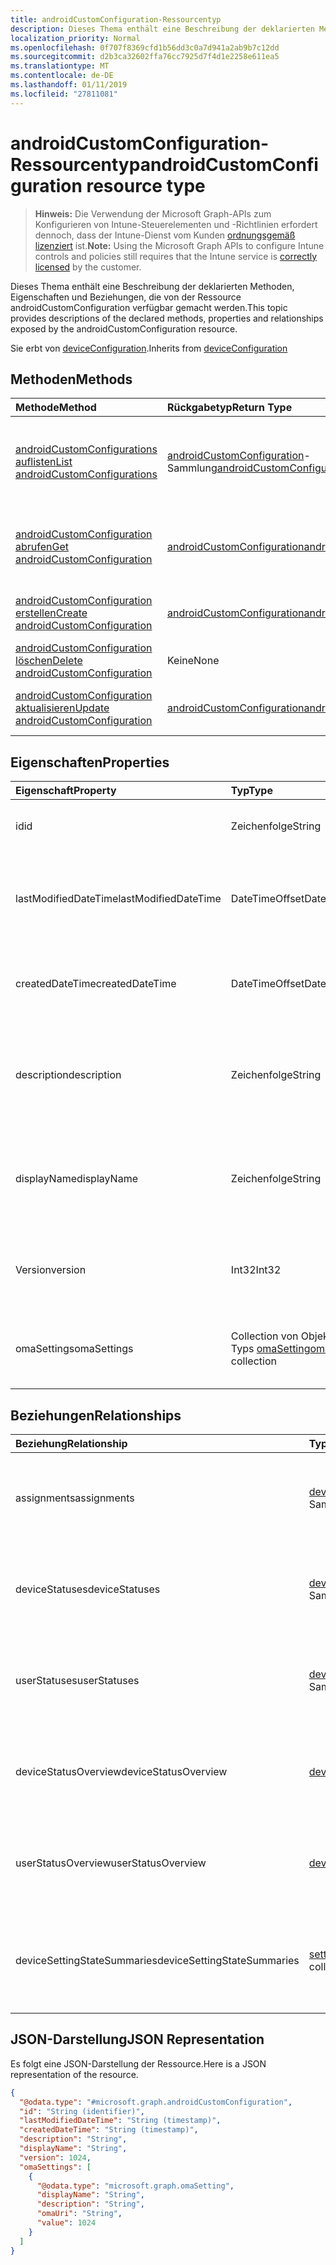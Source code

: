 ```yaml
---
title: androidCustomConfiguration-Ressourcentyp
description: Dieses Thema enthält eine Beschreibung der deklarierten Methoden, Eigenschaften und Beziehungen, die von der Ressource androidCustomConfiguration verfügbar gemacht werden.
localization_priority: Normal
ms.openlocfilehash: 0f707f8369cfd1b56dd3c0a7d941a2ab9b7c12dd
ms.sourcegitcommit: d2b3ca32602ffa76cc7925d7f4d1e2258e611ea5
ms.translationtype: MT
ms.contentlocale: de-DE
ms.lasthandoff: 01/11/2019
ms.locfileid: "27811081"
---
```

# <a name="androidcustomconfiguration-resource-type"></a><span data-ttu-id="53eda-103">androidCustomConfiguration-Ressourcentyp</span><span class="sxs-lookup"><span data-stu-id="53eda-103">androidCustomConfiguration resource type</span></span>

> <span data-ttu-id="53eda-104">**Hinweis:** Die Verwendung der Microsoft Graph-APIs zum Konfigurieren von Intune-Steuerelementen und -Richtlinien erfordert dennoch, dass der Intune-Dienst vom Kunden [ordnungsgemäß lizenziert](https://go.microsoft.com/fwlink/?linkid=839381) ist.</span><span class="sxs-lookup"><span data-stu-id="53eda-104">**Note:** Using the Microsoft Graph APIs to configure Intune controls and policies still requires that the Intune service is [correctly licensed](https://go.microsoft.com/fwlink/?linkid=839381) by the customer.</span></span>

<span data-ttu-id="53eda-105">Dieses Thema enthält eine Beschreibung der deklarierten Methoden, Eigenschaften und Beziehungen, die von der Ressource androidCustomConfiguration verfügbar gemacht werden.</span><span class="sxs-lookup"><span data-stu-id="53eda-105">This topic provides descriptions of the declared methods, properties and relationships exposed by the androidCustomConfiguration resource.</span></span>

<span data-ttu-id="53eda-106">Sie erbt von [deviceConfiguration](../resources/intune-deviceconfig-deviceconfiguration.md).</span><span class="sxs-lookup"><span data-stu-id="53eda-106">Inherits from [deviceConfiguration](../resources/intune-deviceconfig-deviceconfiguration.md)</span></span>

## <a name="methods"></a><span data-ttu-id="53eda-107">Methoden</span><span class="sxs-lookup"><span data-stu-id="53eda-107">Methods</span></span>
|<span data-ttu-id="53eda-108">Methode</span><span class="sxs-lookup"><span data-stu-id="53eda-108">Method</span></span>|<span data-ttu-id="53eda-109">Rückgabetyp</span><span class="sxs-lookup"><span data-stu-id="53eda-109">Return Type</span></span>|<span data-ttu-id="53eda-110">Beschreibung</span><span class="sxs-lookup"><span data-stu-id="53eda-110">Description</span></span>|
|:---|:---|:---|
|[<span data-ttu-id="53eda-111">androidCustomConfigurations auflisten</span><span class="sxs-lookup"><span data-stu-id="53eda-111">List androidCustomConfigurations</span></span>](../api/intune-deviceconfig-androidcustomconfiguration-list.md)|<span data-ttu-id="53eda-112">[androidCustomConfiguration](../resources/intune-deviceconfig-androidcustomconfiguration.md)-Sammlung</span><span class="sxs-lookup"><span data-stu-id="53eda-112">[androidCustomConfiguration](../resources/intune-deviceconfig-androidcustomconfiguration.md) collection</span></span>|<span data-ttu-id="53eda-113">Auflisten von Eigenschaften und Beziehungen der [androidCustomConfiguration](../resources/intune-deviceconfig-androidcustomconfiguration.md)-Objekte.</span><span class="sxs-lookup"><span data-stu-id="53eda-113">List properties and relationships of the [androidCustomConfiguration](../resources/intune-deviceconfig-androidcustomconfiguration.md) objects.</span></span>|
|[<span data-ttu-id="53eda-114">androidCustomConfiguration abrufen</span><span class="sxs-lookup"><span data-stu-id="53eda-114">Get androidCustomConfiguration</span></span>](../api/intune-deviceconfig-androidcustomconfiguration-get.md)|[<span data-ttu-id="53eda-115">androidCustomConfiguration</span><span class="sxs-lookup"><span data-stu-id="53eda-115">androidCustomConfiguration</span></span>](../resources/intune-deviceconfig-androidcustomconfiguration.md)|<span data-ttu-id="53eda-116">Lesen von Eigenschaften und Beziehungen des [androidCustomConfiguration](../resources/intune-deviceconfig-androidcustomconfiguration.md)-Objekts.</span><span class="sxs-lookup"><span data-stu-id="53eda-116">Read properties and relationships of the [androidCustomConfiguration](../resources/intune-deviceconfig-androidcustomconfiguration.md) object.</span></span>|
|[<span data-ttu-id="53eda-117">androidCustomConfiguration erstellen</span><span class="sxs-lookup"><span data-stu-id="53eda-117">Create androidCustomConfiguration</span></span>](../api/intune-deviceconfig-androidcustomconfiguration-create.md)|[<span data-ttu-id="53eda-118">androidCustomConfiguration</span><span class="sxs-lookup"><span data-stu-id="53eda-118">androidCustomConfiguration</span></span>](../resources/intune-deviceconfig-androidcustomconfiguration.md)|<span data-ttu-id="53eda-119">Erstellen eines neuen [androidCustomConfiguration](../resources/intune-deviceconfig-androidcustomconfiguration.md)-Objekts.</span><span class="sxs-lookup"><span data-stu-id="53eda-119">Create a new [androidCustomConfiguration](../resources/intune-deviceconfig-androidcustomconfiguration.md) object.</span></span>|
|[<span data-ttu-id="53eda-120">androidCustomConfiguration löschen</span><span class="sxs-lookup"><span data-stu-id="53eda-120">Delete androidCustomConfiguration</span></span>](../api/intune-deviceconfig-androidcustomconfiguration-delete.md)|<span data-ttu-id="53eda-121">Keine</span><span class="sxs-lookup"><span data-stu-id="53eda-121">None</span></span>|<span data-ttu-id="53eda-122">Löscht eine [androidCustomConfiguration](../resources/intune-deviceconfig-androidcustomconfiguration.md).</span><span class="sxs-lookup"><span data-stu-id="53eda-122">Deletes a [androidCustomConfiguration](../resources/intune-deviceconfig-androidcustomconfiguration.md).</span></span>|
|[<span data-ttu-id="53eda-123">androidCustomConfiguration aktualisieren</span><span class="sxs-lookup"><span data-stu-id="53eda-123">Update androidCustomConfiguration</span></span>](../api/intune-deviceconfig-androidcustomconfiguration-update.md)|[<span data-ttu-id="53eda-124">androidCustomConfiguration</span><span class="sxs-lookup"><span data-stu-id="53eda-124">androidCustomConfiguration</span></span>](../resources/intune-deviceconfig-androidcustomconfiguration.md)|<span data-ttu-id="53eda-125">Aktualisieren der Eigenschaften eines [androidCustomConfiguration](../resources/intune-deviceconfig-androidcustomconfiguration.md)-Objekts.</span><span class="sxs-lookup"><span data-stu-id="53eda-125">Update the properties of a [androidCustomConfiguration](../resources/intune-deviceconfig-androidcustomconfiguration.md) object.</span></span>|

## <a name="properties"></a><span data-ttu-id="53eda-126">Eigenschaften</span><span class="sxs-lookup"><span data-stu-id="53eda-126">Properties</span></span>
|<span data-ttu-id="53eda-127">Eigenschaft</span><span class="sxs-lookup"><span data-stu-id="53eda-127">Property</span></span>|<span data-ttu-id="53eda-128">Typ</span><span class="sxs-lookup"><span data-stu-id="53eda-128">Type</span></span>|<span data-ttu-id="53eda-129">Beschreibung</span><span class="sxs-lookup"><span data-stu-id="53eda-129">Description</span></span>|
|:---|:---|:---|
|<span data-ttu-id="53eda-130">id</span><span class="sxs-lookup"><span data-stu-id="53eda-130">id</span></span>|<span data-ttu-id="53eda-131">Zeichenfolge</span><span class="sxs-lookup"><span data-stu-id="53eda-131">String</span></span>|<span data-ttu-id="53eda-132">Schlüssel der Entität</span><span class="sxs-lookup"><span data-stu-id="53eda-132">Key of the entity.</span></span> <span data-ttu-id="53eda-133">Geerbt von [deviceConfiguration](../resources/intune-deviceconfig-deviceconfiguration.md).</span><span class="sxs-lookup"><span data-stu-id="53eda-133">Inherited from [deviceConfiguration](../resources/intune-deviceconfig-deviceconfiguration.md)</span></span>|
|<span data-ttu-id="53eda-134">lastModifiedDateTime</span><span class="sxs-lookup"><span data-stu-id="53eda-134">lastModifiedDateTime</span></span>|<span data-ttu-id="53eda-135">DateTimeOffset</span><span class="sxs-lookup"><span data-stu-id="53eda-135">DateTimeOffset</span></span>|<span data-ttu-id="53eda-136">Datum und Uhrzeit der letzten Änderung des Objekts.</span><span class="sxs-lookup"><span data-stu-id="53eda-136">DateTime the object was last modified.</span></span> <span data-ttu-id="53eda-137">Geerbt von [deviceConfiguration](../resources/intune-deviceconfig-deviceconfiguration.md).</span><span class="sxs-lookup"><span data-stu-id="53eda-137">Inherited from [deviceConfiguration](../resources/intune-deviceconfig-deviceconfiguration.md)</span></span>|
|<span data-ttu-id="53eda-138">createdDateTime</span><span class="sxs-lookup"><span data-stu-id="53eda-138">createdDateTime</span></span>|<span data-ttu-id="53eda-139">DateTimeOffset</span><span class="sxs-lookup"><span data-stu-id="53eda-139">DateTimeOffset</span></span>|<span data-ttu-id="53eda-140">Datum und Uhrzeit der Erstellung des Objekts.</span><span class="sxs-lookup"><span data-stu-id="53eda-140">DateTime the object was created.</span></span> <span data-ttu-id="53eda-141">Geerbt von [deviceConfiguration](../resources/intune-deviceconfig-deviceconfiguration.md).</span><span class="sxs-lookup"><span data-stu-id="53eda-141">Inherited from [deviceConfiguration](../resources/intune-deviceconfig-deviceconfiguration.md)</span></span>|
|<span data-ttu-id="53eda-142">description</span><span class="sxs-lookup"><span data-stu-id="53eda-142">description</span></span>|<span data-ttu-id="53eda-143">Zeichenfolge</span><span class="sxs-lookup"><span data-stu-id="53eda-143">String</span></span>|<span data-ttu-id="53eda-144">Beschreibung der Gerätekonfiguration (vom Administrator festgelegt).</span><span class="sxs-lookup"><span data-stu-id="53eda-144">Admin provided description of the Device Configuration.</span></span> <span data-ttu-id="53eda-145">Geerbt von [deviceConfiguration](../resources/intune-deviceconfig-deviceconfiguration.md).</span><span class="sxs-lookup"><span data-stu-id="53eda-145">Inherited from [deviceConfiguration](../resources/intune-deviceconfig-deviceconfiguration.md)</span></span>|
|<span data-ttu-id="53eda-146">displayName</span><span class="sxs-lookup"><span data-stu-id="53eda-146">displayName</span></span>|<span data-ttu-id="53eda-147">Zeichenfolge</span><span class="sxs-lookup"><span data-stu-id="53eda-147">String</span></span>|<span data-ttu-id="53eda-148">Name der Gerätekonfiguration (vom Administrator festgelegt).</span><span class="sxs-lookup"><span data-stu-id="53eda-148">Admin provided name of the device configuration.</span></span> <span data-ttu-id="53eda-149">Geerbt von [deviceConfiguration](../resources/intune-deviceconfig-deviceconfiguration.md).</span><span class="sxs-lookup"><span data-stu-id="53eda-149">Inherited from [deviceConfiguration](../resources/intune-deviceconfig-deviceconfiguration.md)</span></span>|
|<span data-ttu-id="53eda-150">Version</span><span class="sxs-lookup"><span data-stu-id="53eda-150">version</span></span>|<span data-ttu-id="53eda-151">Int32</span><span class="sxs-lookup"><span data-stu-id="53eda-151">Int32</span></span>|<span data-ttu-id="53eda-152">Version der Gerätekonfiguration.</span><span class="sxs-lookup"><span data-stu-id="53eda-152">Version of the device configuration.</span></span> <span data-ttu-id="53eda-153">Geerbt von [deviceConfiguration](../resources/intune-deviceconfig-deviceconfiguration.md).</span><span class="sxs-lookup"><span data-stu-id="53eda-153">Inherited from [deviceConfiguration](../resources/intune-deviceconfig-deviceconfiguration.md)</span></span>|
|<span data-ttu-id="53eda-154">omaSettings</span><span class="sxs-lookup"><span data-stu-id="53eda-154">omaSettings</span></span>|<span data-ttu-id="53eda-155">Collection von Objekten des Typs [omaSetting](../resources/intune-deviceconfig-omasetting.md)</span><span class="sxs-lookup"><span data-stu-id="53eda-155">[omaSetting](../resources/intune-deviceconfig-omasetting.md) collection</span></span>|<span data-ttu-id="53eda-156">OMA-Einstellungen.</span><span class="sxs-lookup"><span data-stu-id="53eda-156">OMA settings.</span></span> <span data-ttu-id="53eda-157">Diese Sammlung kann bis zu 1000 Elemente enthalten.</span><span class="sxs-lookup"><span data-stu-id="53eda-157">This collection can contain a maximum of 1000 elements.</span></span>|

## <a name="relationships"></a><span data-ttu-id="53eda-158">Beziehungen</span><span class="sxs-lookup"><span data-stu-id="53eda-158">Relationships</span></span>
|<span data-ttu-id="53eda-159">Beziehung</span><span class="sxs-lookup"><span data-stu-id="53eda-159">Relationship</span></span>|<span data-ttu-id="53eda-160">Typ</span><span class="sxs-lookup"><span data-stu-id="53eda-160">Type</span></span>|<span data-ttu-id="53eda-161">Beschreibung</span><span class="sxs-lookup"><span data-stu-id="53eda-161">Description</span></span>|
|:---|:---|:---|
|<span data-ttu-id="53eda-162">assignments</span><span class="sxs-lookup"><span data-stu-id="53eda-162">assignments</span></span>|<span data-ttu-id="53eda-163">[deviceConfigurationAssignment](../resources/intune-deviceconfig-deviceconfigurationassignment.md)-Sammlung</span><span class="sxs-lookup"><span data-stu-id="53eda-163">[deviceConfigurationAssignment](../resources/intune-deviceconfig-deviceconfigurationassignment.md) collection</span></span>|<span data-ttu-id="53eda-164">Liste der Zuweisungen für das Gerätekonfigurationsprofil.</span><span class="sxs-lookup"><span data-stu-id="53eda-164">The list of assignments for the device configuration profile.</span></span> <span data-ttu-id="53eda-165">Geerbt von [deviceConfiguration](../resources/intune-deviceconfig-deviceconfiguration.md).</span><span class="sxs-lookup"><span data-stu-id="53eda-165">Inherited from [deviceConfiguration](../resources/intune-deviceconfig-deviceconfiguration.md)</span></span>|
|<span data-ttu-id="53eda-166">deviceStatuses</span><span class="sxs-lookup"><span data-stu-id="53eda-166">deviceStatuses</span></span>|<span data-ttu-id="53eda-167">[deviceConfigurationDeviceStatus](../resources/intune-deviceconfig-deviceconfigurationdevicestatus.md)-Sammlung</span><span class="sxs-lookup"><span data-stu-id="53eda-167">[deviceConfigurationDeviceStatus](../resources/intune-deviceconfig-deviceconfigurationdevicestatus.md) collection</span></span>|<span data-ttu-id="53eda-168">Installationsstatus der Gerätekonfiguration nach Gerät.</span><span class="sxs-lookup"><span data-stu-id="53eda-168">Device configuration installation status by device.</span></span> <span data-ttu-id="53eda-169">Geerbt von [deviceConfiguration](../resources/intune-deviceconfig-deviceconfiguration.md).</span><span class="sxs-lookup"><span data-stu-id="53eda-169">Inherited from [deviceConfiguration](../resources/intune-deviceconfig-deviceconfiguration.md)</span></span>|
|<span data-ttu-id="53eda-170">userStatuses</span><span class="sxs-lookup"><span data-stu-id="53eda-170">userStatuses</span></span>|<span data-ttu-id="53eda-171">[deviceConfigurationUserStatus](../resources/intune-deviceconfig-deviceconfigurationuserstatus.md)-Sammlung</span><span class="sxs-lookup"><span data-stu-id="53eda-171">[deviceConfigurationUserStatus](../resources/intune-deviceconfig-deviceconfigurationuserstatus.md) collection</span></span>|<span data-ttu-id="53eda-172">Gerät Konfiguration Installationsstatus durch Benutzer.</span><span class="sxs-lookup"><span data-stu-id="53eda-172">Device configuration installation status by user.</span></span> <span data-ttu-id="53eda-173">Geerbt von [deviceConfiguration](../resources/intune-deviceconfig-deviceconfiguration.md).</span><span class="sxs-lookup"><span data-stu-id="53eda-173">Inherited from [deviceConfiguration](../resources/intune-deviceconfig-deviceconfiguration.md)</span></span>|
|<span data-ttu-id="53eda-174">deviceStatusOverview</span><span class="sxs-lookup"><span data-stu-id="53eda-174">deviceStatusOverview</span></span>|[<span data-ttu-id="53eda-175">deviceConfigurationDeviceOverview</span><span class="sxs-lookup"><span data-stu-id="53eda-175">deviceConfigurationDeviceOverview</span></span>](../resources/intune-deviceconfig-deviceconfigurationdeviceoverview.md)|<span data-ttu-id="53eda-176">Übersicht über den Status der Gerätekonfiguration nach Gerät. Geerbt von [deviceConfiguration](../resources/intune-deviceconfig-deviceconfiguration.md).</span><span class="sxs-lookup"><span data-stu-id="53eda-176">Device Configuration devices status overview Inherited from [deviceConfiguration](../resources/intune-deviceconfig-deviceconfiguration.md)</span></span>|
|<span data-ttu-id="53eda-177">userStatusOverview</span><span class="sxs-lookup"><span data-stu-id="53eda-177">userStatusOverview</span></span>|[<span data-ttu-id="53eda-178">deviceConfigurationUserOverview</span><span class="sxs-lookup"><span data-stu-id="53eda-178">deviceConfigurationUserOverview</span></span>](../resources/intune-deviceconfig-deviceconfigurationuseroverview.md)|<span data-ttu-id="53eda-179">Übersicht über den Status der Gerätekonfiguration nach Benutzer. Geerbt von [deviceConfiguration](../resources/intune-deviceconfig-deviceconfiguration.md).</span><span class="sxs-lookup"><span data-stu-id="53eda-179">Device Configuration users status overview Inherited from [deviceConfiguration](../resources/intune-deviceconfig-deviceconfiguration.md)</span></span>|
|<span data-ttu-id="53eda-180">deviceSettingStateSummaries</span><span class="sxs-lookup"><span data-stu-id="53eda-180">deviceSettingStateSummaries</span></span>|<span data-ttu-id="53eda-181"> [settingStateDeviceSummary](../resources/intune-deviceconfig-settingstatedevicesummary.md)-Sammlung</span><span class="sxs-lookup"><span data-stu-id="53eda-181">[settingStateDeviceSummary](../resources/intune-deviceconfig-settingstatedevicesummary.md) collection</span></span>|<span data-ttu-id="53eda-182">Übersicht über den Einstellungsstatus für die Gerätekonfiguration nach Gerät. Geerbt von [deviceConfiguration](../resources/intune-deviceconfig-deviceconfiguration.md)</span><span class="sxs-lookup"><span data-stu-id="53eda-182">Device Configuration Setting State Device Summary Inherited from [deviceConfiguration](../resources/intune-deviceconfig-deviceconfiguration.md)</span></span>|

## <a name="json-representation"></a><span data-ttu-id="53eda-183">JSON-Darstellung</span><span class="sxs-lookup"><span data-stu-id="53eda-183">JSON Representation</span></span>
<span data-ttu-id="53eda-184">Es folgt eine JSON-Darstellung der Ressource.</span><span class="sxs-lookup"><span data-stu-id="53eda-184">Here is a JSON representation of the resource.</span></span>
<!-- {
  "blockType": "resource",
  "keyProperty": "id",
  "@odata.type": "microsoft.graph.androidCustomConfiguration"
}
-->
``` json
{
  "@odata.type": "#microsoft.graph.androidCustomConfiguration",
  "id": "String (identifier)",
  "lastModifiedDateTime": "String (timestamp)",
  "createdDateTime": "String (timestamp)",
  "description": "String",
  "displayName": "String",
  "version": 1024,
  "omaSettings": [
    {
      "@odata.type": "microsoft.graph.omaSetting",
      "displayName": "String",
      "description": "String",
      "omaUri": "String",
      "value": 1024
    }
  ]
}
```



